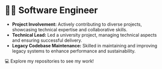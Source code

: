 # 👨‍💻 Software Engineer

- **Project Involvement:** Actively contributing to diverse projects, showcasing technical expertise and collaborative skills.
- **Technical Lead:** Led a university project, managing technical aspects and ensuring successful delivery.
- **Legacy Codebase Maintenance:** Skilled in maintaining and improving legacy systems to enhance performance and sustainability.

💻 Explore my repositories to see my work!
